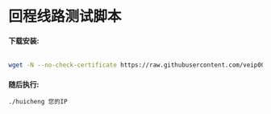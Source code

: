 # 回程线路测试脚本

#### 下载安装:

``` bash

wget -N --no-check-certificate https://raw.githubusercontent.com/veip007/huicheng/master/huicheng && chmod +x huicheng

```

#### 随后执行:
``` bash
./huicheng 您的IP
```